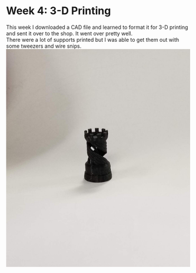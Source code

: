 # Week 4: 3-D Printing

This week I downloaded a CAD file and learned to format it for 3-D printing and sent it over to the shop. It went over pretty well.  
There were a lot of supports printed but I was able to get them out with some tweezers and wire snips.
<img src="castle.jpg" alt="castle" width="500"/>
